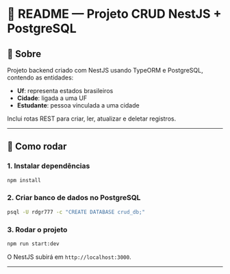 # 📘 README — Projeto CRUD NestJS + PostgreSQL

## 🧠 Sobre

Projeto backend criado com NestJS usando TypeORM e PostgreSQL, contendo as entidades:

- **Uf**: representa estados brasileiros
- **Cidade**: ligada a uma UF
- **Estudante**: pessoa vinculada a uma cidade

Inclui rotas REST para criar, ler, atualizar e deletar registros.

---

## 🚀 Como rodar

### 1. Instalar dependências
```bash
npm install
```

### 2. Criar banco de dados no PostgreSQL
```bash
psql -U rdgr777 -c "CREATE DATABASE crud_db;"
```

### 3. Rodar o projeto
```bash
npm run start:dev
```

O NestJS subirá em `http://localhost:3000`.

---
